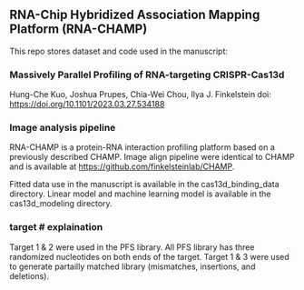 ## RNA-Chip Hybridized Association Mapping Platform (RNA-CHAMP)

This repo stores dataset and code used in the manuscript:

### Massively Parallel Profiling of RNA-targeting CRISPR-Cas13d
Hung-Che Kuo, Joshua Prupes,  Chia-Wei Chou,  Ilya J. Finkelstein
doi: https://doi.org/10.1101/2023.03.27.534188

### Image analysis pipeline
RNA-CHAMP is a protein-RNA interaction profiling platform based on a previously described CHAMP.
Image align pipeline were identical to CHAMP and is available at https://github.com/finkelsteinlab/CHAMP.

Fitted data use in the manuscript is available in the cas13d_binding_data directory.
Linear model and machine learning model is available in the cas13d_modeling directory.

### target # explaination
Target 1 & 2 were used in the PFS library. All PFS library has three randomized nucleotides on both ends of the target.
Target 1 & 3 were used to generate partailly matched library (mismatches, insertions, and deletions).
